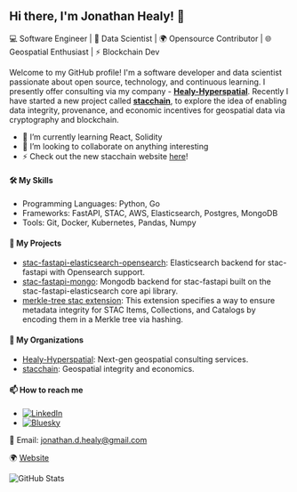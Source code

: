 ## Hi there, I'm Jonathan Healy! 👋

💻 Software Engineer | 🧠 Data Scientist | 🌍 Opensource Contributor | 🌐 Geospatial Enthusiast | ⚡ Blockchain Dev

Welcome to my GitHub profile! I'm a software developer and data scientist passionate about open source, technology, and continuous learning. I presently offer consulting via my company - [**Healy-Hyperspatial**](https://github.com/Healy-Hyperspatial). Recently I have started a new project called [**stacchain**](https://github.com/stacchain), to explore the idea of enabling data integrity, provenance, and economic incentives for geospatial data via cryptography and blockchain.  


- 🌱 I’m currently learning React, Solidity
- 👯 I’m looking to collaborate on anything interesting
- ⚡ Check out the new stacchain website [here](https://stacchain.github.io)!
   
#### 🛠️ My Skills
- Programming Languages: Python, Go
- Frameworks: FastAPI, STAC, AWS, Elasticsearch, Postgres, MongoDB
- Tools: Git, Docker, Kubernetes, Pandas, Numpy

#### 🚀 My Projects
- [stac-fastapi-elasticsearch-opensearch](https://github.com/stac-utils/stac-fastapi-elasticsearch-opensearch): Elasticsearch backend for stac-fastapi with Opensearch support.
- [stac-fastapi-mongo](https://github.com/Healy-Hyperspatial/stac-fastapi-mongo): Mongodb backend for stac-fastapi built on the stac-fastapi-elasticsearch core api library.
- [merkle-tree stac extension](https://github.com/stacchain/merkle-tree): This extension specifies a way to ensure metadata integrity for STAC Items, Collections, and Catalogs by encoding them in a Merkle tree via hashing.

#### 🔭 My Organizations
- [Healy-Hyperspatial](https://github.com/Healy-Hyperspatial): Next-gen geospatial consulting services.
- [stacchain](https://github.com/stacchain): Geospatial integrity and economics.

#### 📫 How to reach me
- [![LinkedIn](https://img.shields.io/badge/-LinkedIn-blue?style=flat-square&logo=Linkedin&logoColor=white&link=https://www.linkedin.com/in/jonathan-d-healy/)](https://www.linkedin.com/in/jonathan-d-healy/)
- [![Bluesky](https://img.shields.io/badge/-Bluesky-%2300acee?style=flat-square&logo=bluesky&logoColor=white)](https://bsky.app/profile/jonhealy1.github.io)

📧 Email: jonathan.d.healy@gmail.com   
   
🌍 [Website](https://jonhealy1.github.io)

![GitHub Stats](https://github-readme-stats.vercel.app/api?username=jonhealy1&show_icons=true)

<!--
**jonhealy1/jonhealy1** is a ✨ _special_ ✨ repository because its `README.md` (this file) appears on your GitHub profile.

Here are some ideas to get you started:

- 🔭 I’m currently working on ...
- 🌱 I’m currently learning ...
- 👯 I’m looking to collaborate on ...
- 🤔 I’m looking for help with ...
- 💬 Ask me about ...
- 📫 How to reach me: ...
- 😄 Pronouns: ...
- ⚡ Fun fact: ...
-->
